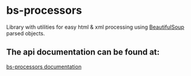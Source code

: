 # bs-processors

Library with utilities for easy html & xml processing using 
[BeautifulSoup](https://www.crummy.com/software/BeautifulSoup/bs4/doc/) parsed objects.

 
## The api documentation can be found at:
[bs-processors documentation](https://raduw.github.io/bs-processors/)
